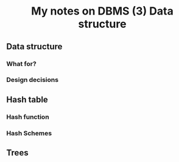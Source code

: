 # <center>My notes on DBMS (3) Data structure</center>

## Data structure

### What for?

### Design decisions

## Hash table

### Hash function

### Hash Schemes

## Trees



